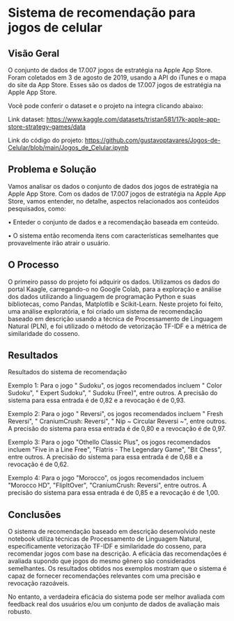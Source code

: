 # Sistema de recomendação para jogos de celular

## Visão Geral

O conjunto de dados de 17.007 jogos de estratégia na Apple App Store. Foram coletados em 3 de agosto de 2019, usando a API do iTunes e o mapa do site da App Store. Esses são os dados de 17.007 jogos de estratégia na Apple App Store.

Você pode conferir o dataset e o projeto na íntegra clicando abaixo:

Link dataset: https://www.kaggle.com/datasets/tristan581/17k-apple-app-store-strategy-games/data

Link do código do projeto: https://github.com/gustavoptavares/Jogos-de-Celular/blob/main/Jogos_de_Celular.ipynb

## Problema e Solução

Vamos analisar os dados o conjunto de dados dos jogos de estratégia na Apple App Store. Com os dados de 17.007 jogos de estratégia na Apple App Store, vamos entender, no detalhe, aspectos relacionados aos conteúdos pesquisados, como:

• Enteder o conjunto de dados e a recomendação baseada em conteúdo.

• O sistema então recomenda itens com características semelhantes que provavelmente irão atrair o usuário.

## O Processo

O primeiro passo do projeto foi adquirir os dados. Utilizamos os dados do portal Kaagle, carregando-o no Google Colab, para a exploração e análise dos dados utilizando a linguagem de programação Python e suas bibliotecas, como Pandas, Matplotlib e Scikit-Learn. Neste projeto foi feito, uma análise exploratória, e foi criado um sistema de recomendação baseado em descrição usando a técnica de Processamento de Linguagem Natural (PLN), e foi utilizado o método de vetorização TF-IDF e a métrica de similaridade do cosseno.

## Resultados

Resultados do sistema de recomendação

Exemplo 1: Para o jogo " Sudoku", os jogos recomendados incluem " Color Sudoku", " Expert Sudoku", " Sudoku (Free)", entre outros. A precisão do sistema para essa entrada é de 0,82 e a revocação é de 0,93.

Exemplo 2: Para o jogo " Reversi", os jogos recomendados incluem " Fresh Reversi", " CraniumCrush: Reversi", " Nip ~ Circular Reversi ~", entre outros. A precisão do sistema para essa entrada é de 0,80 e a revocação é de 0,97.

Exemplo 3: Para o jogo "Othello Classic Plus", os jogos recomendados incluem "Five in a Line Free", "Flatris - The Legendary Game", "Bit Chess", entre outros. A precisão do sistema para essa entrada é de 0,68 e a revocação é de 0,62.

Exemplo 4: Para o jogo "Morocco", os jogos recomendados incluem "Morocco HD", "FlipItOver", "CraniumCrush: Reversi", entre outros. A precisão do sistema para essa entrada é de 0,85 e a revocação é de 1,00.

## Conclusões

O sistema de recomendação baseado em descrição desenvolvido neste notebook utiliza técnicas de Processamento de Linguagem Natural, especificamente vetorização TF-IDF e similaridade do cosseno, para recomendar jogos com base na descrição. A eficácia das recomendações é avaliada supondo que jogos do mesmo gênero são considerados semelhantes. Os resultados obtidos nos exemplos mostram que o sistema é capaz de fornecer recomendações relevantes com uma precisão e revocação razoáveis.

No entanto, a verdadeira eficácia do sistema pode ser melhor avaliada com feedback real dos usuários e/ou um conjunto de dados de avaliação mais robusto.​
